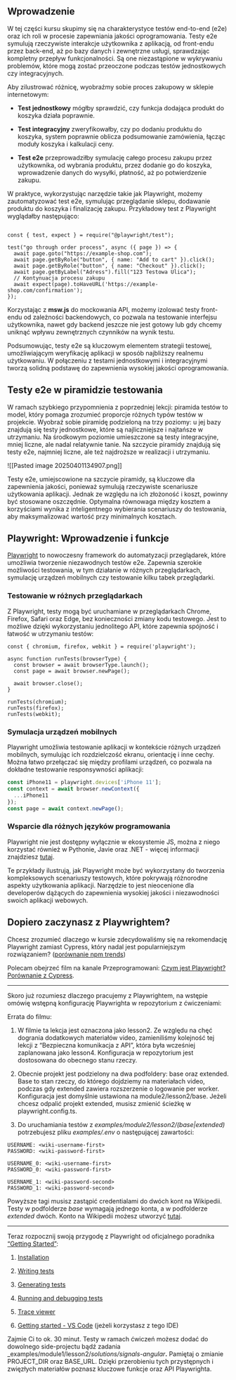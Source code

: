 ## **Wprowadzenie**

W tej części kursu skupimy się na charakterystyce testów end-to-end (e2e) oraz ich roli w procesie zapewniania jakości oprogramowania. Testy e2e symulują rzeczywiste interakcje użytkownika z aplikacją, od front-endu przez back-end, aż po bazy danych i zewnętrzne usługi, sprawdzając kompletny przepływ funkcjonalności. Są one niezastąpione w wykrywaniu problemów, które mogą zostać przeoczone podczas testów jednostkowych czy integracyjnych.

Aby zilustrować różnicę, wyobraźmy sobie proces zakupowy w sklepie internetowym:

- **Test jednostkowy** mógłby sprawdzić, czy funkcja dodająca produkt do koszyka działa poprawnie.
    
- **Test integracyjny** zweryfikowałby, czy po dodaniu produktu do koszyka, system poprawnie oblicza podsumowanie zamówienia, łącząc moduły koszyka i kalkulacji ceny.
    
- **Test e2e** przeprowadziłby symulację całego procesu zakupu przez użytkownika, od wybrania produktu, przez dodanie go do koszyka, wprowadzenie danych do wysyłki, płatność, aż po potwierdzenie zakupu.
    

W praktyce, wykorzystując narzędzie takie jak Playwright, możemy zautomatyzować test e2e, symulując przeglądanie sklepu, dodawanie produktu do koszyka i finalizację zakupu. Przykładowy test z Playwright wyglądałby następująco:

```tsx

const { test, expect } = require("@playwright/test");

test("go through order process", async ({ page }) => {
  await page.goto("https://example-shop.com");
  await page.getByRole("button", { name: "Add to cart" }).click();
  await page.getByRole("button", { name: "Checkout" }).click();
  await page.getByLabel("Adress").fill("123 Testowa Ulica");
  // Kontynuacja procesu zakupu
  await expect(page).toHaveURL('https://example-shop.com/confirmation');
});

```

Korzystając z **msw.js** do mockowania API, możemy izolować testy front-endu od zależności backendowych, co pozwala na testowanie interfejsu użytkownika, nawet gdy backend jeszcze nie jest gotowy lub gdy chcemy uniknąć wpływu zewnętrznych czynników na wynik testu.

Podsumowując, testy e2e są kluczowym elementem strategii testowej, umożliwiającym weryfikację aplikacji w sposób najbliższy realnemu użytkowaniu. W połączeniu z testami jednostkowymi i integracyjnymi tworzą solidną podstawę do zapewnienia wysokiej jakości oprogramowania.

## Testy e2e w piramidzie testowania

W ramach szybkiego przypomnienia z poprzedniej lekcji: piramida testów to model, który pomaga zrozumieć proporcje różnych typów testów w projekcie. Wyobraź sobie piramidę podzieloną na trzy poziomy: u jej bazy znajdują się testy jednostkowe, które są najliczniejsze i najtańsze w utrzymaniu. Na środkowym poziomie umieszczone są testy integracyjne, mniej liczne, ale nadal relatywnie tanie. Na szczycie piramidy znajdują się testy e2e, najmniej liczne, ale też najdroższe w realizacji i utrzymaniu.

![[Pasted image 20250401134907.png]]

Testy e2e, umiejscowione na szczycie piramidy, są kluczowe dla zapewnienia jakości, ponieważ symulują rzeczywiste scenariusze użytkowania aplikacji. Jednak ze względu na ich złożoność i koszt, powinny być stosowane oszczędnie. Optymalna równowaga między kosztem a korzyściami wynika z inteligentnego wybierania scenariuszy do testowania, aby maksymalizować wartość przy minimalnych kosztach.

## **Playwright: Wprowadzenie i funkcje**

[Playwright](https://playwright.dev/) to nowoczesny framework do automatyzacji przeglądarek, które umożliwia tworzenie niezawodnych testów e2e. Zapewnia szerokie możliwości testowania, w tym działanie w różnych przeglądarkach, symulację urządzeń mobilnych czy testowanie kilku tabek przeglądarki.

### **Testowanie w różnych przeglądarkach**

Z Playwright, testy mogą być uruchamiane w przeglądarkach Chrome, Firefox, Safari oraz Edge, bez konieczności zmiany kodu testowego. Jest to możliwe dzięki wykorzystaniu jednolitego API, które zapewnia spójność i łatwość w utrzymaniu testów:

```tsx
const { chromium, firefox, webkit } = require('playwright');

async function runTests(browserType) {
  const browser = await browserType.launch();
  const page = await browser.newPage();
 
  await browser.close();
}

runTests(chromium); 
runTests(firefox);
runTests(webkit);
```

### **Symulacja urządzeń mobilnych**

Playwright umożliwia testowanie aplikacji w kontekście różnych urządzeń mobilnych, symulując ich rozdzielczość ekranu, orientację i inne cechy. Można łatwo przełączać się między profilami urządzeń, co pozwala na dokładne testowanie responsywności aplikacji:

```javascript
const iPhone11 = playwright.devices['iPhone 11'];
const context = await browser.newContext({
  ...iPhone11
});
const page = await context.newPage();
```


### Wsparcie dla różnych języków programowania

Playwright nie jest dostępny wyłącznie w ekosystemie JS, można z niego korzystać również w Pythonie, Javie oraz .NET - więcej informacji znajdziesz [tutaj](https://playwright.dev/docs/languages).

Te przykłady ilustrują, jak Playwright może być wykorzystany do tworzenia kompleksowych scenariuszy testowych, które pokrywają różnorodne aspekty użytkowania aplikacji. Narzędzie to jest nieocenione dla developerów dążących do zapewnienia wysokiej jakości i niezawodności swoich aplikacji webowych.

## Dopiero zaczynasz z Playwrightem?

Chcesz zrozumieć dlaczego w kursie zdecydowaliśmy się na rekomendację Playwright zamiast Cypress, który nadal jest popularniejszym rozwiązaniem? ([porównanie npm trends](https://npmtrends.com/cypress-vs-playwright))

Polecam obejrzeć film na kanale Przeprogramowani: [Czym jest Playwright? Porównanie z Cypress](https://www.youtube.com/watch?v=3NWyUztWsy0&t=109s&pp=ygUjcHJ6ZXByb2dyYW1vd2FuaSBjeXByZXNzIHBsYXl3cmlnaHQ=).

---

Skoro już rozumiesz dlaczego pracujemy z Playwrightem, na wstępie omówię wstępną konfigurację Playwrighta w repozytorium z ćwiczeniami:

Errata do filmu:

1. W filmie ta lekcja jest oznaczona jako lesson2. Ze względu na chęć dogrania dodatkowych materiałów video, zamieniliśmy kolejność tej lekcji z “Bezpieczna komunikacja z API”, która była wcześniej zaplanowana jako lesson4. Konfiguracja w repozytorium jest dostosowana do obecnego stanu rzeczy.
    

2. Obecnie projekt jest podzielony na dwa podfoldery: base oraz extended. Base to stan rzeczy, do którego dojdziemy na materiałach video, podczas gdy extended zawiera rozszerzenie o logowanie per worker. Konfiguracja jest domyślnie ustawiona na module2/lesson2/base. Jeżeli chcesz odpalić projekt extended, musisz zmienić ścieżkę w playwright.config.ts.
    
3. Do uruchamiania testów z _examples/module2/lesson2/(base|extended)_ potrzebujesz pliku _examples/.env_ o następującej zawartości:
    

```
USERNAME: <wiki-username-first>
PASSWORD: <wiki-password-first>

USERNAME_0: <wiki-username-first>
PASSWORD_0: <wiki-password-first>

USERNAME_1: <wiki-password-second>
PASSWORD_1: <wiki-password-second>
```

Powyższe tagi <wiki> musisz zastąpić credentialami do dwóch kont na Wikipedii. Testy w podfolderze _base_ wymagają jednego konta, a w podfolderze _extended_ dwóch. Konto na Wikipedii możesz utworzyć [tutaj](https://en.wikipedia.org/w/index.php?title=Special:CreateAccount&returnto=Main+Page).

---

Teraz rozpocznij swoją przygodę z Playwright od oficjalnego poradnika [“Getting Started”](https://playwright.dev/docs/intro):

1. [Installation](https://playwright.dev/docs/intro)
    
2. [Writing tests](https://playwright.dev/docs/writing-tests)
    
3. [Generating tests](https://playwright.dev/docs/codegen-intro)
    
4. [Running and debugging tests](https://playwright.dev/docs/running-tests)
    
5. [Trace viewer](https://playwright.dev/docs/trace-viewer-intro)
    
6. [Getting started - VS Code](https://playwright.dev/docs/getting-started-vscode) (jeżeli korzystasz z tego IDE)
    

Zajmie Ci to ok. 30 minut. Testy w ramach ćwiczeń możesz dodać do dowolnego side-projectu bądź zadania _examples/module1/lesson2/_solutions/signals-angular_**.** Pamiętaj o zmianie PROJECT_DIR oraz BASE_URL. Dzięki przerobieniu tych przystępnych i zwięzłych materiałów poznasz kluczowe funkcje oraz API Playwrighta.